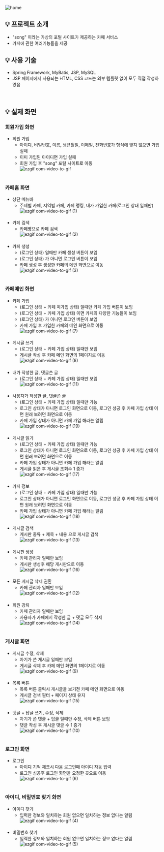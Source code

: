 ![home](https://github.com/Song-Mins/song_cafe/assets/130220205/bf65646c-b499-45b0-b164-d935a18c5f72)

## 💡 프로젝트 소개
- "song" 이라는 가상의 포털 사이트가 제공하는 카페 서비스
- 카페에 관한 여러기능들을 제공
  <br/>

## 💡 사용 기술
- Spring Framework, MyBatis, JSP, MySQL
- JSP 페이지에서 사용되는 HTML, CSS 코드는 외부 템플릿 없이 모두 직접 작성하였음
  <br/>
  <br/>
  <br/>

## 💡 실제 화면
### 회원가입 화면
- 회원 가입
    - 아이디, 비밀번호, 이름, 생년월일, 이메일, 전화번호가 형식에 맞지 않으면 가입 실패
    - 이미 가입된 아이디면 가입 실패
    - 회원 가입 후 "song" 포털 사이트로 이동      
      ![ezgif com-video-to-gif](https://github.com/Song-Mins/song_cafe/assets/130220205/3e1427a2-5684-4a51-9f5a-b6653cb6d720)

#

### 카페홈 화면
- 상단 메뉴바
    - 주제별 카페, 지역별 카페, 카페 랭킹, 내가 가입한 카페(로그인 상태 일때만)   
      ![ezgif com-video-to-gif (1)](https://github.com/Song-Mins/song_cafe/assets/130220205/ad59e59c-4407-4845-becd-6402ffbf341b)

####

- 카페 검색
    -  카페명으로 카페 검색   
       ![ezgif com-video-to-gif (2)](https://github.com/Song-Mins/song_cafe/assets/130220205/b3357067-38bd-4e4b-a163-0991903339ee)

####

- 카페 생성
    - (로그인 상태) 일때만 카페 생성 버튼이 보임
    - (로그인 상태) 가 아니면 로그인 버튼이 보임
    - 카페 생성 후 생성한 카페의 메인 화면으로 이동    
      ![ezgif com-video-to-gif (3)](https://github.com/Song-Mins/song_cafe/assets/130220205/984a35e5-2269-410e-aff0-b6660306a926)

#

### 카페메인 화면
- 카페 가입
    - (로그인 상태 + 카페 미가입 상태) 일때만 카페 가입 버튼이 보임
    - (로그인 상태 + 카페 가입 상태) 이면 카페의 다양한 기능들이 보임
    - (로그인 상태) 가 아니면 로그인 버튼이 보임
    - 카페 가입 후 가입한 카페의 메인 화면으로 이동       
      ![ezgif com-video-to-gif (7)](https://github.com/Song-Mins/song_cafe/assets/130220205/d1d03906-5da0-431c-bfdc-297ec364e389)

####

- 게시글 쓰기
    - (로그인 상태 + 카페 가입 상태) 일때만 보임
    - 게시글 작성 후 카페 메인 화면의 1페이지로 이동        
      ![ezgif com-video-to-gif (8)](https://github.com/Song-Mins/song_cafe/assets/130220205/1b1d751c-f610-4e3d-bf7d-92f9d3953ea1)

####

- 내가 작성한 글, 댓글쓴 글
    - (로그인 상태 + 카페 가입 상태) 일때만 보임    
      ![ezgif com-video-to-gif (11)](https://github.com/Song-Mins/song_cafe/assets/130220205/90fdbc80-7fd7-4ad2-860a-1afc0ed4bb48)

####

- 사용자가 작성한 글, 댓글쓴 글
    - (로그인 상태 + 카페 가입 상태) 일때만 가능
    - 로그인 상태가 아니면 로그인 화면으로 이동, 로그인 성공 후 카페 가입 상태 이면 원래 보려던 화면으로 이동
    - 카페 가입 상태가 아니면 카페 가입 해라는 알림   
      ![ezgif com-video-to-gif (19)](https://github.com/Song-Mins/song_cafe/assets/130220205/cacbe8de-aa08-47a2-9737-be12817d7548)

####

- 게시글 읽기
    - (로그인 상태 + 카페 가입 상태) 일때만 가능
    - 로그인 상태가 아니면 로그인 화면으로 이동, 로그인 성공 후 카페 가입 상태 이면 원래 보려던 화면으로 이동
    - 카페 가입 상태가 아니면 카페 가입 해라는 알림
    - 게시글 읽은 후 게시글 조회수 1 증가      
      ![ezgif com-video-to-gif (17)](https://github.com/Song-Mins/song_cafe/assets/130220205/607142e7-6ea6-49c0-b680-574c8aa2ccf1)

####

- 카페 정보
    - (로그인 상태 + 카페 가입 상태) 일때만 가능
    - 로그인 상태가 아니면 로그인 화면으로 이동, 로그인 성공 후 카페 가입 상태 이면 원래 보려던 화면으로 이동
    - 카페 가입 상태가 아니면 카페 가입 해라는 알림   
      ![ezgif com-video-to-gif (18)](https://github.com/Song-Mins/song_cafe/assets/130220205/bcb24ec7-9f3d-4040-b9fc-18140ac65842)

####

- 게시글 검색
    - 게시판 종류 + 제목 + 내용 으로 게시글 검색    
      ![ezgif com-video-to-gif (13)](https://github.com/Song-Mins/song_cafe/assets/130220205/7c42de80-d31b-4a9e-8fa3-5b874217acdb)

####

- 게시판 생성
    - 카페 관리자 일때만 보임
    - 게시판 생성후 해당 게시판으로 이동    
      ![ezgif com-video-to-gif (16)](https://github.com/Song-Mins/song_cafe/assets/130220205/b14e91b4-16a0-42a7-bf12-3626a2d0000d)

####

- 모든 게시글 삭제 권환
    - 카페 관리자 일때만 보임    
      ![ezgif com-video-to-gif (12)](https://github.com/Song-Mins/song_cafe/assets/130220205/8da9c4b6-a15e-4f7e-8998-7c1a839485ac)

####

- 회원 강퇴
    - 카페 관리자 일때만 보임
    - 사용자가 카페에서 작성한 글 + 댓글 모두 삭제    
      ![ezgif com-video-to-gif (14)](https://github.com/Song-Mins/song_cafe/assets/130220205/6c55d264-0a73-4d27-9e09-a52423e4c393)

#

### 게시글 화면
- 게시글 수정, 삭제
    - 자기가 쓴 게시글 일때만 보임
    - 게시글 삭제 후 카페 메인 화면의 1페이지로 이동    
      ![ezgif com-video-to-gif (9)](https://github.com/Song-Mins/song_cafe/assets/130220205/80508744-ecb1-470d-937b-fba842a7a8b9)

####

- 목록 버튼
    - 목록 버튼 클릭시 게시글을 보기전 카페 메인 화면으로 이동
    - 게시글 검색 필터 + 페이지 상태 유지   
      ![ezgif com-video-to-gif (15)](https://github.com/Song-Mins/song_cafe/assets/130220205/638d1a0c-5e96-4c01-b41d-ef37cd15e6c4)

####

- 댓글 + 답글 쓰기, 수정, 삭제
    - 자기가 쓴 댓글 + 답글 일때만 수정, 삭제 버튼 보임
    - 댓글 작성 후 게시글 댓글 수 1 증가    
      ![ezgif com-video-to-gif (10)](https://github.com/Song-Mins/song_cafe/assets/130220205/cb38e915-6791-445d-a013-a2935a5472fb)

#

### 로그인 화면
- 로그인
    - 아이디 기억 체크시 다음 로그인때 아이디 자동 입력
    - 로그인 성공후 로그인 화면을 요청한 곳으로 이동      
      ![ezgif com-video-to-gif (6)](https://github.com/Song-Mins/song_cafe/assets/130220205/bbb8a078-308c-4d08-b85f-fa7256557005)

#

### 아이디, 비밀번호 찾기 화면
- 아이디 찾기
    - 입력한 정보와 일치하는 회원 없으면 일치하는 정보 없다는 알림    
      ![ezgif com-video-to-gif (4)](https://github.com/Song-Mins/song_cafe/assets/130220205/29044bc8-0531-4fd0-9f13-8ceaa83f3700)

####

- 비밀번호 찾기
    - 입력한 정보와 일치하는 회원 없으면 일치하는 정보 없다는 알림   
      ![ezgif com-video-to-gif (5)](https://github.com/Song-Mins/song_cafe/assets/130220205/a750afc7-6b2e-4f35-a01c-05fbc5fed106)
